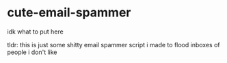 # cute-email-spammer

idk what to put here

tldr: this is just some shitty email spammer script i made to flood inboxes of people i don't like
